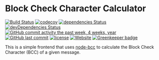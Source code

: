 # Block Check Character Calculator

[![Build Status](https://travis-ci.org/beyerleinf/bcc-calculator.svg?branch=master)](https://travis-ci.org/beyerleinf/bcc-calculator)
[![codecov](https://codecov.io/gh/beyerleinf/bcc-calculator/branch/master/graph/badge.svg)](https://codecov.io/gh/beyerleinf/bcc-calculator)
[![dependencies Status](https://david-dm.org/beyerleinf/bcc-calculator/status.svg)](https://david-dm.org/beyerleinf/bcc-calculator)
[![devDependencies Status](https://david-dm.org/beyerleinf/bcc-calculator/dev-status.svg)](https://david-dm.org/beyerleinf/bcc-calculator?type=dev)
[![GitHub commit activity the past week, 4 weeks, year](https://img.shields.io/github/commit-activity/y/beyerleinf/bcc-calculator.svg)]()
[![GitHub last commit](https://img.shields.io/github/last-commit/beyerleinf/bcc-calculator.svg)]()
[![license](https://img.shields.io/github/license/beyerleinf/bcc-calculator.svg)]()
[![Website](https://img.shields.io/website-up-down-green-red/http/shields.io.svg?label=bcc.fabian-b.de)](http://bcc.fabian-b.de/) [![Greenkeeper badge](https://badges.greenkeeper.io/beyerleinf/bcc-calculator.svg)](https://greenkeeper.io/)

This is a simple frontend that uses [node-bcc](https://www.npmjs.com/package/node-bcc) to calculate the Block Check Character (BCC) of a given message.
